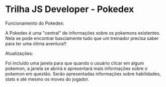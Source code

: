 # Trilha JS Developer - Pokedex

Funcionamento do Pokedex: 

A Pokedex é uma "central" de informações sobre os pokemons existentes. Nela se pode encontrar basciamente tudo que um treinador precisa saber para ter uma ótima aventura!!

Atualizações:

Foi incluído uma janela para que quando o usuário clicar em algum pokemon, a janela se abrirá e apresentará mais informações sobre o pokemon em questão. Serão apresentadas informações sobre habilidades, stats e até mesmo os moves do jogador.
